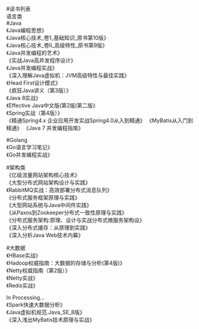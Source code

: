 #读书列表  
语言类  
#Java  
《Java编程思想》  
《Java核心技术_卷1_基础知识_原书第10版》  
《Java核心技术_卷II_高级特性_原书第9版》  
《Java并发编程的艺术》  
《实战Java高并发程序设计》  
《Java并发编程实战》  
《深入理解Java虚拟机：JVM高级特性与最佳实践》   
《Head First设计模式》   
《疯狂Java讲义（第3版）》  
《Java 8实战》  
《Effective Java中文版(第2版)第二版》  
《Spring实战（第4版）》  
《精通Spring4.x 企业应用开发实战Spring4.0从入到精通》 
《MyBatis从入门到精通》 
《Java 7 并发编程指南》  
  
#Golang  
《Go语言学习笔记》  
《Go并发编程实战》  
  
#架构类  
《亿级流量网站架构核心技术》  
《大型分布式网站架构设计与实践》  
《RabbitMQ实战：高效部署分布式消息队列》  
《分布式服务框架原理与实践》  
《大型网站系统与Java中间件实践》  
《从Paxos到Zookeeper分布式一致性原理与实践》  
《分布式服务架构:原理、设计与实战分布式微服务架构设》  
《深入分布式缓存：从原理到实践》  
《深入分析Java Web技术内幕》  
  
#大数据  
《HBase实战》  
《Hadoop权威指南：大数据的存储与分析(第4版)》  
《Netty权威指南（第2版）》  
《Netty实战》  
《Redis实战》  

In Processing...  
《Spark快速大数据分析》  
《Java虚拟机规范.Java_SE_8版》  
《深入浅出MyBatis技术原理与实战》  
